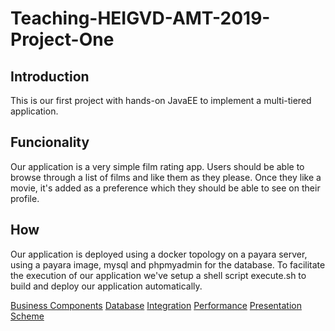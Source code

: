 # Teaching-HEIGVD-AMT-2019-Project-One
## Introduction
This is our first project with hands-on JavaEE to implement a multi-tiered application.

## Funcionality
Our application is a very simple film rating app. Users should be able to browse through a list of films and like them as they please.
Once they like a movie, it's added as a preference which they should be able to see on their profile.

## How
Our application is deployed using a docker topology on a payara server, using a payara image, mysql and phpmyadmin for the database. To facilitate the execution of our application we've setup a shell script execute.sh to build and deploy our application automatically.

[Business Components](docs/Business%20Components.md)
[Database](docs/Database.md)
[Integration](docs/Integration.md)
[Performance](docs/Performance.md)
[Presentation](docs/Presentation.md)
[Scheme](docs/Scheme.md)
